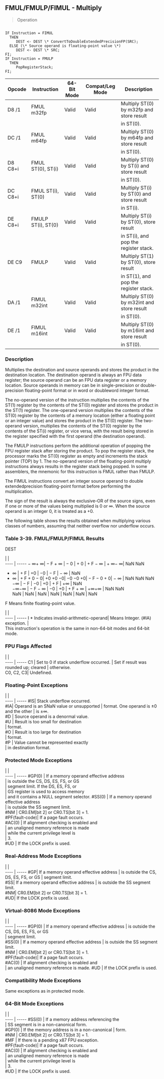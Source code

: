## FMUL/FMULP/FIMUL - Multiply

> Operation
``` slim

IF Instruction = FIMUL
  THEN
     DEST <- DEST \* ConvertToDoubleExtendedPrecisionFP(SRC);
  ELSE (\* Source operand is floating-point value \*)
     DEST <- DEST \* SRC;
FI;
IF Instruction = FMULP
  THEN
     PopRegisterStack;
FI;

```

 Opcode | Instruction       | 64-Bit Mode| Compat/Leg Mode| Description                              
 ---  | --- | --- | --- | ---
 D8 /1  | FMUL m32fp        | Valid      | Valid          | Multiply ST(0) by m32fp and store result 
        |                   |            |                | in ST(0).                                
 DC /1  | FMUL m64fp        | Valid      | Valid          | Multiply ST(0) by m64fp and store result 
        |                   |            |                | in ST(0).                                
 D8 C8+i| FMUL ST(0), ST(i) | Valid      | Valid          | Multiply ST(0) by ST(i) and store result 
        |                   |            |                | in ST(0).                                
 DC C8+i| FMUL ST(i), ST(0) | Valid      | Valid          | Multiply ST(i) by ST(0) and store result 
        |                   |            |                | in ST(i).                                
 DE C8+i| FMULP ST(i), ST(0)| Valid      | Valid          | Multiply ST(i) by ST(0), store result    
        |                   |            |                | in ST(i), and pop the register stack.    
 DE C9  | FMULP             | Valid      | Valid          | Multiply ST(1) by ST(0), store result    
        |                   |            |                | in ST(1), and pop the register stack.    
 DA /1  | FIMUL m32int      | Valid      | Valid          | Multiply ST(0) by m32int and store result
        |                   |            |                | in ST(0).                                
 DE /1  | FIMUL m16int      | Valid      | Valid          | Multiply ST(0) by m16int and store result
        |                   |            |                | in ST(0).                                

### Description
Multiplies the destination and source operands and stores the product in the
destination location. The destination operand is always an FPU data register;
the source operand can be an FPU data register or a memory location. Source
operands in memory can be in single-precision or double-precision floating-point
format or in word or doubleword integer format.

The no-operand version of the instruction multiplies the contents of the ST(1)
register by the contents of the ST(0) register and stores the product in the
ST(1) register. The one-operand version multiplies the contents of the ST(0)
register by the contents of a memory location (either a floating point or an
integer value) and stores the product in the ST(0) register. The two-operand
version, multiplies the contents of the ST(0) register by the contents of the
ST(i) register, or vice versa, with the result being stored in the register
specified with the first operand (the destination operand).

The FMULP instructions perform the additional operation of popping the FPU register
stack after storing the product. To pop the register stack, the processor marks
the ST(0) register as empty and increments the stack pointer (TOP) by 1. The
no-operand version of the floating-point multiply instructions always results
in the register stack being popped. In some assemblers, the mnemonic for this
instruction is FMUL rather than FMULP.

The FIMUL instructions convert an integer source operand to double extendedprecision
floating-point format before performing the multiplication.

The sign of the result is always the exclusive-OR of the source signs, even
if one or more of the values being multiplied is 0 or ∞. When the source operand
is an integer 0, it is treated as a +0.

The following table shows the results obtained when multiplying various classes
of numbers, assuming that neither overflow nor underflow occurs.


### Table 3-39. FMUL/FMULP/FIMUL Results
DEST

   | |  
---- | -----
 − ∞+ ∞| − F + ∞    | − 0     | + 0     | + F − ∞    | + ∞− ∞| NaN NaN    
 + ∞   | + F        | +0      | −0      | − F        | − ∞   | NaN        
 + ∞   | + F + 0 − 0| +0 +0 −0| −0 −0 +0| − F − 0 + 0| − ∞   | NaN NaN NaN
 −∞    | − F        | −0      | +0      | + F        | +∞    | NaN        
 −∞−∞  | − F − ∞    | −0      | +0      | + F + ∞    | +∞+∞  | NaN NaN    
 NaN   | NaN        | NaN     | NaN     | NaN        | NaN   | NaN        
<aside class="notification">
F Means finite floating-point value.
</aside>

   | |  
---- | -----
 I \* Indicates invalid-arithmetic-operand| Means Integer.
 (#IA) exception.                        |               
This instruction's operation is the same in non-64-bit modes and 64-bit mode.



### FPU Flags Affected
   | |  
---- | -----
 C1        | Set to 0 if stack underflow occurred.
           | Set if result was rounded up; cleared
           | otherwise.                           
 C0, C2, C3| Undefined.                           

### Floating-Point Exceptions
   | |  
---- | -----
 #IS| Stack underflow occurred.              
 #IA| Operand is an SNaN value or unsupported
    | format. One operand is ±0 and the other
    | is ±∞.                                 
 #D | Source operand is a denormal value.    
 #U | Result is too small for destination    
    | format.                                
 #O | Result is too large for destination    
    | format.                                
 #P | Value cannot be represented exactly    
    | in destination format.                 

### Protected Mode Exceptions
   | |  
---- | -----
 #GP(0)         | If a memory operand effective address   
                | is outside the CS, DS, ES, FS, or GS    
                | segment limit. If the DS, ES, FS, or    
                | GS register is used to access memory    
                | and it contains a NULL segment selector.
 #SS(0)         | If a memory operand effective address   
                | is outside the SS segment limit.        
 #NM            | CR0.EM[bit 2] or CR0.TS[bit 3] = 1.     
 #PF(fault-code)| If a page fault occurs.                 
 #AC(0)         | If alignment checking is enabled and    
                | an unaligned memory reference is made   
                | while the current privilege level is    
                | 3.                                      
 #UD            | If the LOCK prefix is used.             

### Real-Address Mode Exceptions
   | |  
---- | -----
 #GP| If a memory operand effective address
    | is outside the CS, DS, ES, FS, or GS 
    | segment limit.                       
 #SS| If a memory operand effective address
    | is outside the SS segment limit.     
 #NM| CR0.EM[bit 2] or CR0.TS[bit 3] = 1.  
 #UD| If the LOCK prefix is used.          

### Virtual-8086 Mode Exceptions
   | |  
---- | -----
 #GP(0)         | If a memory operand effective address 
                | is outside the CS, DS, ES, FS, or GS  
                | segment limit.                        
 #SS(0)         | If a memory operand effective address 
                | is outside the SS segment limit.      
 #NM            | CR0.EM[bit 2] or CR0.TS[bit 3] = 1.   
 #PF(fault-code)| If a page fault occurs.               
 #AC(0)         | If alignment checking is enabled and  
                | an unaligned memory reference is made.
 #UD            | If the LOCK prefix is used.           

### Compatibility Mode Exceptions
Same exceptions as in protected mode.


### 64-Bit Mode Exceptions
   | |  
---- | -----
 #SS(0)         | If a memory address referencing the        
                | SS segment is in a non-canonical form.     
 #GP(0)         | If the memory address is in a non-canonical
                | form.                                      
 #NM            | CR0.EM[bit 2] or CR0.TS[bit 3] = 1.        
 #MF            | If there is a pending x87 FPU exception.   
 #PF(fault-code)| If a page fault occurs.                    
 #AC(0)         | If alignment checking is enabled and       
                | an unaligned memory reference is made      
                | while the current privilege level is       
                | 3.                                         
 #UD            | If the LOCK prefix is used.                
